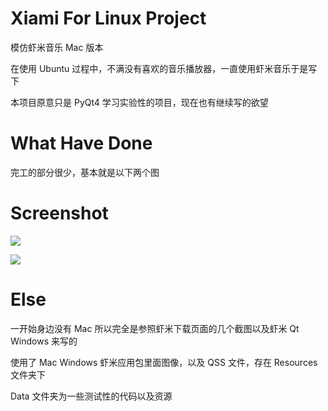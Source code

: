 Xiami For Linux Project
=======================
模仿虾米音乐 Mac 版本

在使用 Ubuntu 过程中，不满没有喜欢的音乐播放器，一直使用虾米音乐于是写下

本项目原意只是 PyQt4 学习实验性的项目，现在也有继续写的欲望

# What Have Done
完工的部分很少，基本就是以下两个图

# Screenshot
![](https://github.com/harry159821/XiamiForLinuxProject/raw/master/Shot.png)

![](https://github.com/harry159821/XiamiForLinuxProject/raw/master/Shot2.png)

# Else

一开始身边没有 Mac 所以完全是参照虾米下载页面的几个截图以及虾米 Qt Windows 来写的

使用了 Mac Windows 虾米应用包里面图像，以及 QSS 文件，存在 Resources 文件夹下

Data 文件夹为一些测试性的代码以及资源

